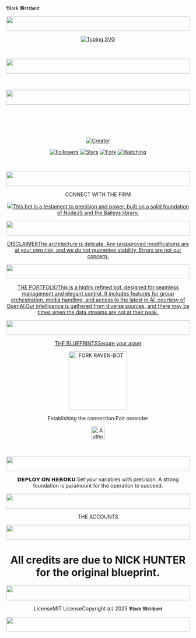 ​𝕭𝖑𝖆𝖈𝖐 𝕸𝖊𝖗𝖈𝖍𝖆𝖓𝖙
​<p align="center">
<img src="https://i.imgur.com/dBaSKWF.gif" height="40" width="100%">
</p>
<div align="center">
<a href="https://git.io/typing-svg"><img src="https://readme-typing-svg.demolab.com?font=Black+Ops+One&size=50&pause=1000&color=1BAFBAFF&center=true&width=910&height=100&lines=HI+THIS+IS+BLACK-MD;A+MULTI+DEVICE+WHATSAPP+BOT;SCRIPTED+BY+BLACKIE+TECH;STAR+AND+FORK+OUR+REPO" alt="Typing SVG" /></a>
</p>
​<p align="center">
<img src="https://i.imgur.com/dBaSKWF.gif" height="40" width="100%">
</p>
​<p align="center">
<img src="https://i.imgur.com/dBaSKWF.gif" height="40" width="100%">
</p>
​<p align="center">
​</p>
<p align="center">
<a href="#"><img src="http://readme-typing-svg.herokuapp.com?color=d1fa02&center=true&vCenter=true&multiline=false&lines=𝕭𝖑𝖆𝖈𝖐 𝕸𝖊𝖗𝖈𝖍𝖆𝖓𝖙" alt="">
</p>
<p align="center">
<a href="#"><img title="Creator" src="https://img.shields.io/badge/Creator- Merchant-blue.svg?style=for-the-badge&logo=github"></a>
</p>
<p align="center">
<a href="https://github.com/Toxicant1?tab=followers"><img title="Followers" src="https://img.shields.io/github/followers/Toxicant1?label=Followers&style=social"></a>
<a href="https://github.com/Toxicant1/black-merchant-bot/stargazers/"><img title="Stars" src="https://img.shields.io/github/stars/Toxicant1/black-merchant-bot?&style=social"></a>
<a href="https://github.com/Toxicant1/black-merchant-bot/network/members"><img title="Fork" src="https://img.shields.io/github/forks/Toxicant1/black-merchant-bot?style=social"></a>
<a href="https://github.com/Toxicant1/black-merchant-bot/watchers"><img title="Watching" src="https://img.shields.io/github/watchers/Toxicant1/black-merchant-bot?label=Watching&style=social"></a>
</p>
​<p align="center">
<img src="https://i.imgur.com/dBaSKWF.gif" height="40" width="100%">
</p>
​CONNECT WITH THE FIRM
​<p align="center">
​<a href="https://api.whatsapp.com/send?phone=254741819582&text=Hello+black"><img src="https://img.shields.io/badge/Contact the Merchant -25D366?style=for-the-badge&logo=whatsapp&logoColor=white" />
​This bot is a testament to precision and power, built on a solid foundation of NodeJS and the Baileys library.
​<p align="center">
<img src="https://i.imgur.com/dBaSKWF.gif" height="40" width="100%">
</p>
​DISCLAIMER
​The architecture is delicate. Any unapproved modifications are at your own risk, and we do not guarantee stability. Errors are not our concern.
​<p align="center">
<img src="https://i.imgur.com/dBaSKWF.gif" height="40" width="100%">
</p>
​THE PORTFOLIO
​This is a highly refined bot, designed for seamless management and elegant control. It includes features for group orchestration, media handling, and access to the latest in AI, courtesy of OpenAI.
​Our intelligence is gathered from diverse sources, and there may be times when the data streams are not at their peak.
​<p align="center">
<img src="https://i.imgur.com/dBaSKWF.gif" height="40" width="100%">
</p>
​THE BLUEPRINTS
​Secure your asset
​<p align="centre">
<a href="https://github.com/Toxicant1/black-merchant-bot/fork"><img src="https://img.shields.io/badge/Fork%20Create-purple?style=for-the-badge&logo=github" alt="FORK RAVEN-BOT" width="160"></a>
<p/>
​Establishing the connection:
​Pair onrender
​<p align="centre">
<a href="https://blacks-pair.onrender.com"><img height= "37" title="Author" src="https://img.shields.io/badge/Session-green?style=for-the-badge&logo=render"></a>
<p/>
​<p align="center">
<img src="https://i.imgur.com/dBaSKWF.gif" height="40" width="100%">
</p>
​𝗗𝗘𝗣𝗟𝗢𝗬 𝗢𝗡 𝗛𝗘𝗥𝗢𝗞𝗨:
​Set your variables with precision. A strong foundation is paramount for the operation to succeed.
​</h2>
​<p align="center">
<img src="https://i.imgur.com/dBaSKWF.gif" height="40" width="100%">
</p>
​THE ACCOUNTS
​<p align="center">
<img src="https://i.imgur.com/dBaSKWF.gif" height="40" width="100%">
</p>
<h1 align="center">All credits are due to NICK HUNTER for the original blueprint.</h1>
</a>
<p align="center">
<img src="https://i.imgur.com/dBaSKWF.gif" height="40" width="100%">
</p>
​License
​MIT License
​Copyright (c) 2025 𝕭𝖑𝖆𝖈𝖐 𝕸𝖊𝖗𝖈𝖍𝖆𝖓𝖙
​<p align="center">
<img src="https://i.imgur.com/dBaSKWF.gif" height="40" width="100%">
</p>